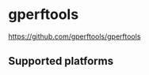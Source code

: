 gperftools
==========
https://github.com/gperftools/gperftools


Supported platforms
-------------------
